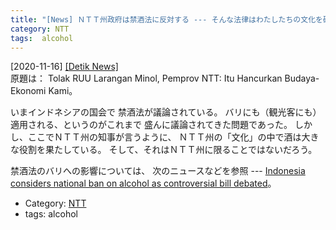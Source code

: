 ```yaml
---
title: "[News] ＮＴＴ州政府は禁酒法に反対する --- そんな法律はわたしたちの文化を破壊する ---たしかに"
category: NTT
tags:  alcohol
---
```


[2020-11-16] [[Detik News]](https://news.detik.com/berita/d-5256788/tolak-ruu-larangan-minol-pemprov-ntt-itu-hancurkan-budaya-ekonomi-kami)  
 原題は：
Tolak RUU Larangan Minol, Pemprov NTT: Itu Hancurkan Budaya-Ekonomi Kami。

 いまインドネシアの国会で
禁酒法が議論されている。
バリにも（観光客にも）適用される、というのがこれまで
盛んに議論されてきた問題であった。
しかし、ここでＮＴＴ州の知事が言うように、
ＮＴＴ州の「文化」の中で酒は大きな役割を果たしている。
そして、それはＮＴＴ州に限ることではないだろう。

<!--more-->

 禁酒法のバリへの影響については、
次のニュースなどを参照 ---
[Indonesia considers national ban on alcohol as controversial bill debated](https://www.news.com.au/travel/travel-updates/health-safety/indonesia-considers-national-ban-on-alcohol-as-controversial-bill-debated/news-story/74fa48ea7ce976cba920eeecbe078989)。

- Category: [NTT](/categories.html#NTT)
- tags:  alcohol

